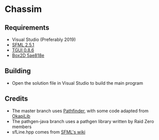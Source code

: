 # Chassim

## Requirements
- Visual Studio (Preferably 2019)
- [SFML 2.5.1](https://www.sfml-dev.org/download.php)
- [TGUI 0.8.6](https://tgui.eu/download)
- [Box2D 5ae818e](https://github.com/erincatto/box2d/tree/5ae818e95ddd09622bad4fd295311ca4706ad2b2)

## Building
- Open the solution file in Visual Studio to build the main program

## Credits
- The master branch uses [Pathfinder](https://github.com/JacisNonsense/Pathfinder), with some code adapted from [OkapiLib](https://github.com/OkapiLib/OkapiLib)
- The pathgen-java branch uses a pathgen library written by Raid Zero members
- sfLine.hpp comes from [SFML's wiki](https://github.com/SFML/SFML/wiki/Source:-Line-segment-with-thickness)
